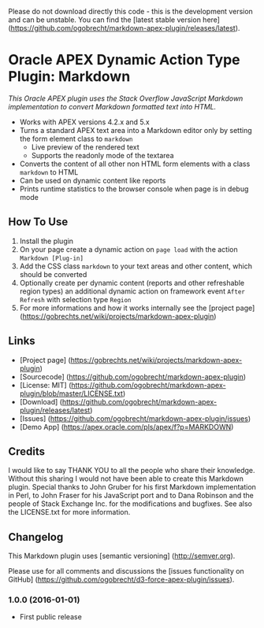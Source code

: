 Please do not download directly this code - this is the development version and can be unstable. You can find the [latest
stable version here] (https://github.com/ogobrecht/markdown-apex-plugin/releases/latest).


# Oracle APEX Dynamic Action Type Plugin: Markdown

_This Oracle APEX plugin uses the Stack Overflow JavaScript Markdown implementation to convert
Markdown formatted text into HTML._

- Works with APEX versions 4.2.x and 5.x
- Turns a standard APEX text area into a Markdown editor only by setting the form element class to `markdown`
  - Live preview of the rendered text
  - Supports the readonly mode of the textarea
- Converts the content of all other non HTML form elements with a class `markdown` to HTML
- Can be used on dynamic content like reports
- Prints runtime statistics to the browser console when page is in debug mode


## How To Use

1. Install the plugin
2. On your page create a dynamic action on `page load` with the action `Markdown [Plug-in]`
3. Add the CSS class `markdown` to your text areas and other content, which should be converted
4. Optionally create per dynamic content (reports and other refreshable region types) an additional
   dynamic action on framework event `After Refresh` with selection type `Region`
5. For more informations and how it works internally see the [project page]
   (https://gobrechts.net/wiki/projects/markdown-apex-plugin) 


## Links

- [Project page] (https://gobrechts.net/wiki/projects/markdown-apex-plugin)
- [Sourcecode] (https://github.com/ogobrecht/markdown-apex-plugin)
- [License: MIT] (https://github.com/ogobrecht/markdown-apex-plugin/blob/master/LICENSE.txt)
- [Download] (https://github.com/ogobrecht/markdown-apex-plugin/releases/latest)
- [Issues] (https://github.com/ogobrecht/markdown-apex-plugin/issues)
- [Demo App] (https://apex.oracle.com/pls/apex/f?p=MARKDOWN)


## Credits

I would like to say THANK YOU to all the people who share their knowledge. Without this sharing I would not have been
able to create this Markdown plugin. Special thanks to John Gruber for his first Markdown implementation in Perl, 
to John Fraser for his JavaScript port and to Dana Robinson and the people of Stack Exchange Inc. for the modifications
and bugfixes. See also the LICENSE.txt for more information.


## Changelog

This Markdown plugin uses [semantic versioning] (http://semver.org).

Please use for all comments and discussions the 
[issues functionality on GitHub] (https://github.com/ogobrecht/d3-force-apex-plugin/issues).


### 1.0.0 (2016-01-01)

- First public release
